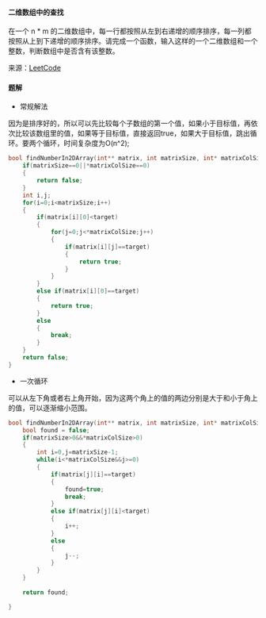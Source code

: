 #### 二维数组中的查找

在一个 n * m 的二维数组中，每一行都按照从左到右递增的顺序排序，每一列都按照从上到下递增的顺序排序。请完成一个函数，输入这样的一个二维数组和一个整数，判断数组中是否含有该整数。

来源：[LeetCode](https://leetcode-cn.com/problems/er-wei-shu-zu-zhong-de-cha-zhao-lcof)

#### 题解

+ 常规解法

因为是排序好的，所以可以先比较每个子数组的第一个值，如果小于目标值，再依次比较该数组里的值，如果等于目标值，直接返回true，如果大于目标值，跳出循环。要两个循环，时间复杂度为O(n^2);

````C
bool findNumberIn2DArray(int** matrix, int matrixSize, int* matrixColSize, int target){
    if(matrixSize==0||*matrixColSize==0)
    {
        return false;
    }
    int i,j;
    for(i=0;i<matrixSize;i++)
    {
        if(matrix[i][0]<target)
        {
            for(j=0;j<*matrixColSize;j++)
            {
                if(matrix[i][j]==target)
                {
                    return true;
                }
            }
        }
        else if(matrix[i][0]==target)
        {
            return true;
        }
        else
        {
            break;
        }
    }
    return false;
}

````

+ 一次循环

可以从左下角或者右上角开始，因为这两个角上的值的两边分别是大于和小于角上的值，可以逐渐缩小范围。

````C
bool findNumberIn2DArray(int** matrix, int matrixSize, int* matrixColSize, int target){
    bool found = false;
    if(matrixSize>0&&*matrixColSize>0)
    {
        int i=0,j=matrixSize-1;
        while(i<*matrixColSize&&j>=0)
        {
            if(matrix[j][i]==target)
            {
                found=true;
                break;
            }
            else if(matrix[j][i]<target)
            {
                i++;
            }
            else
            {
                j--;
            }
        }
    }
    
    return found;

}
````